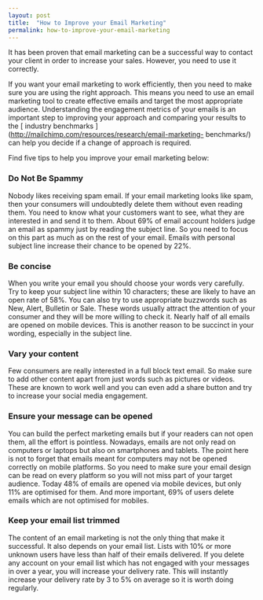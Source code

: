 ```yaml
---
layout: post
title:  "How to Improve your Email Marketing"
permalink: how-to-improve-your-email-marketing
---
```

It has been proven that email marketing can be a successful way to contact
your client in order to increase your sales. However, you need to use it
correctly.

If you want your email marketing to work efficiently, then you need to make
sure you are using the right approach. This means you need to use an email
marketing tool to create effective emails and target the most appropriate
audience. Understanding the engagement metrics of your emails is an important
step to improving your approach and comparing your results to the [ industry
benchmarks ](http://mailchimp.com/resources/research/email-marketing-
benchmarks/) can help you decide if a change of approach is required.

Find five tips to help you improve your email marketing below:

### Do Not Be Spammy

Nobody likes receiving spam email. If your email marketing looks like spam,
then your consumers will undoubtedly delete them without even reading them.
You need to know what your customers want to see, what they are interested in
and send it to them. About 69% of email account holders judge an email as
spammy just by reading the subject line. So you need to focus on this part as
much as on the rest of your email. Emails with personal subject line increase
their chance to be opened by 22%.

### Be concise

When you write your email you should choose your words very carefully. Try to
keep your subject line within 10 characters; these are likely to have an open
rate of 58%. You can also try to use appropriate buzzwords such as New, Alert,
Bulletin or Sale. These words usually attract the attention of your consumer
and they will be more willing to check it. Nearly half of all emails are
opened on mobile devices. This is another reason to be succinct in your
wording, especially in the subject line.

### Vary your content

Few consumers are really interested in a full block text email. So make sure
to add other content apart from just words such as pictures or videos. These
are known to work well and you can even add a share button and try to increase
your social media engagement.

### Ensure your message can be opened

You can build the perfect marketing emails but if your readers can not open
them, all the effort is pointless. Nowadays, emails are not only read on
computers or laptops but also on smartphones and tablets. The point here is
not to forget that emails meant for computers may not be opened correctly on
mobile platforms. So you need to make sure your email design can be read on
every platform so you will not miss part of your target audience. Today 48% of
emails are opened via mobile devices, but only 11% are optimised for them. And
more important, 69% of users delete emails which are not optimised for
mobiles.

### Keep your email list trimmed

The content of an email marketing is not the only thing that make it
successful. It also depends on your email list. Lists with 10% or more unknown
users have less than half of their emails delivered. If you delete any account
on your email list which has not engaged with your messages in over a year,
you will increase your delivery rate. This will instantly increase your
delivery rate by 3 to 5% on average so it is worth doing regularly.

